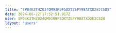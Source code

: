 ```yaml
---
title: "SP04K3THZ024QM93R9F5DXTZSPY98ATXD2E2CSD8"
date: 2024-06-22T17:52:51.917Z
user: SP04K3THZ024QM93R9F5DXTZSPY98ATXD2E2CSD8
layout: "users"
---
```

    